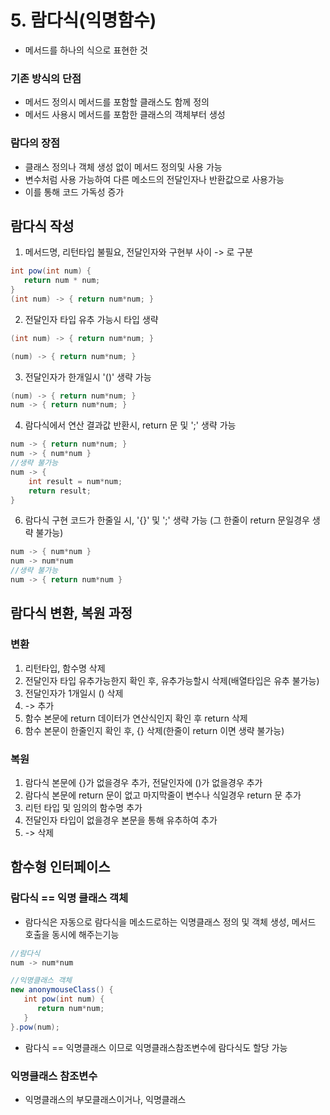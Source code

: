 # 5. 람다식(익명함수)
* 메서드를 하나의 식으로 표현한 것
### 기존 방식의 단점
* 메서드 정의시 메서드를 포함할 클래스도 함께 정의
* 메서드 사용시 메서드를 포함한 클래스의 객체부터 생성
### 람다의 장점
* 클래스 정의나 객체 생성 없이 메서드 정의및 사용 가능
* 변수처럼 사용 가능하여 다른 메소드의 전달인자나 반환값으로 사용가능
* 이를 통해 코드 가독성 증가

## 람다식 작성
1. 메서드명, 리턴타입 불필요, 전달인자와 구현부 사이 -> 로 구분
```java
int pow(int num) {
   return num * num;
}
(int num) -> { return num*num; }
```
2. 전달인자 타입 유추 가능시 타입 생략
```java
(int num) -> { return num*num; }

(num) -> { return num*num; }
```
3. 전달인자가 한개일시 '()' 생략 가능
```java
(num) -> { return num*num; }
num -> { return num*num; }
```
4. 람다식에서 연산 결과값 반환시, return 문 및 ';' 생략 가능
```java
num -> { return num*num; }
num -> { num*num }
//생략 불가능
num -> { 
	int result = num*num;
	return result;
}
```
6. 람다식 구현 코드가 한줄일 시, '{}' 및 ';' 생략 가능 (그 한줄이 return 문일경우 생략 불가능)
```java
num -> { num*num }
num -> num*num
//생략 불가능
num -> { return num*num }
```

## 람다식 변환, 복원 과정
### 변환
1. 리턴타입, 함수명 삭제
2. 전달인자 타입 유추가능한지 확인 후, 유추가능할시 삭제(배열타입은 유추 불가능)
3. 전달인자가 1개일시 () 삭제
4. -> 추가
5. 함수 본문에 return 데이터가 연산식인지 확인 후 return 삭제
6. 함수 본문이 한줄인지 확인 후, {} 삭제(한줄이 return 이면 생략 불가능)

### 복원
1. 람다식 본문에 {}가 없을경우 추가, 전달인자에 ()가 없을경우 추가
2. 람다식 본문에 return 문이 없고 마지막줄이 변수나 식일경우 return 문 추가
3. 리턴 타입 및 임의의 함수명 추가
4. 전달인자 타입이 없을경우 본문을 통해 유추하여 추가
5. -> 삭제

## 함수형 인터페이스
### 람다식 == 익명 클래스 객체
* 람다식은 자동으로 람다식을 메소드로하는 익명클래스 정의 및 객체 생성, 메서드 호출을 동시에 해주는기능
```java
//람다식
num -> num*num

//익명클래스 객체
new anonymouseClass() {
   int pow(int num) {
      return num*num;
   }
}.pow(num);
```
* 람다식 == 익명클래스 이므로 익명클래스참조변수에 람다식도 할당 가능

### 익명클래스 참조변수
* 익명클래스의 부모클래스이거나, 익명클래스
<!--stackedit_data:
eyJoaXN0b3J5IjpbLTgxNTYwOTM4MSwtMTMyNDk0NDc5NSwyOD
A4MzI4NDgsLTE5OTc3ODExNjZdfQ==
-->